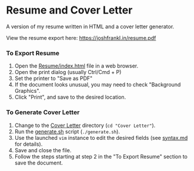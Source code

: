 # Resume and Cover Letter
A version of my resume written in HTML and a cover letter generator.

View the resume export here: https://joshfrankl.in/resume.pdf

### To Export Resume
1. Open the [Resume/index.html](Resume/index.html) file in a web browser.
1. Open the print dialog (usually Ctrl/Cmd + P)
1. Set the printer to "Save as PDF"
1. If the document looks unusual, you may need to check "Background Graphics".
1. Click "Print", and save to the desired location.

### To Generate Cover Letter
1. Change to the [Cover Letter](Cover%20Letter) directory (`cd "Cover Letter"`).
1. Run the [generate.sh](Cover%20Letter/generate.sh) script (`./generate.sh`).
1. Use the launched `vim` instance to edit the desired fields (see [syntax.md](Cover%20Letter/syntax.md) for details).
1. Save and close the file.
1. Follow the steps starting at step 2 in the "To Export Resume" section to save the document. 